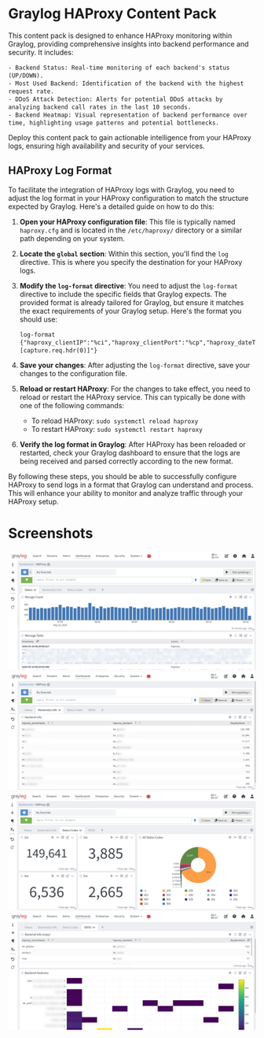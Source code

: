 # Graylog HAProxy Content Pack

This content pack is designed to enhance HAProxy monitoring within Graylog, providing comprehensive insights into backend performance and security. It includes:

	- Backend Status: Real-time monitoring of each backend's status (UP/DOWN).
	- Most Used Backend: Identification of the backend with the highest request rate.
	- DDoS Attack Detection: Alerts for potential DDoS attacks by analyzing backend call rates in the last 10 seconds.
	- Backend Heatmap: Visual representation of backend performance over time, highlighting usage patterns and potential bottlenecks.

Deploy this content pack to gain actionable intelligence from your HAProxy logs, ensuring high availability and security of your services.

## HAProxy Log Format

To facilitate the integration of HAProxy logs with Graylog, you need to adjust the log format in your HAProxy configuration to match the structure expected by Graylog. Here's a detailed guide on how to do this:

1. **Open your HAProxy configuration file**: This file is typically named `haproxy.cfg` and is located in the `/etc/haproxy/` directory or a similar path depending on your system.

2. **Locate the `global` section**: Within this section, you'll find the `log` directive. This is where you specify the destination for your HAProxy logs.

3. **Modify the `log-format` directive**: You need to adjust the `log-format` directive to include the specific fields that Graylog expects. The provided format is already tailored for Graylog, but ensure it matches the exact requirements of your Graylog setup. Here's the format you should use:

    ```
    log-format {"haproxy_clientIP":"%ci","haproxy_clientPort":"%cp","haproxy_dateTime":"%t","haproxy_frontendNameTransport":"%ft","haproxy_backend":"%b","haproxy_serverName":"%s","haproxy_Tw":"%Tw","haproxy_Tc":"%Tc","haproxy_Tt":"%Tt","haproxy_bytesRead":"%B","haproxy_terminationState":"%ts","haproxy_actconn":%ac,"haproxy_FrontendCurrentConn":%fc,"haproxy_backendCurrentConn":%bc,"haproxy_serverConcurrentConn":%sc,"haproxy_retries":%rc,"haproxy_srvQueue":%sq,"haproxy_backendQueue":%bq,"haproxy_backendSourceIP":"%bi","haproxy_backendSourcePort":"%bp","haproxy_statusCode":"%ST","haproxy_serverIP":"%si","haproxy_serverPort":"%sp","haproxy_frontendIP":"%fi","haproxy_frontendPort":"%fp","haproxy_capturedRequestHeaders":"%hr","ha_httpReq":"%r","host":"%[capture.req.hdr(0)]"}
    ```

4. **Save your changes**: After adjusting the `log-format` directive, save your changes to the configuration file.

5. **Reload or restart HAProxy**: For the changes to take effect, you need to reload or restart the HAProxy service. This can typically be done with one of the following commands:

    - To reload HAProxy: `sudo systemctl reload haproxy`
    - To restart HAProxy: `sudo systemctl restart haproxy`

6. **Verify the log format in Graylog**: After HAProxy has been reloaded or restarted, check your Graylog dashboard to ensure that the logs are being received and parsed correctly according to the new format.

By following these steps, you should be able to successfully configure HAProxy to send logs in a format that Graylog can understand and process. This will enhance your ability to monitor and analyze traffic through your HAProxy setup.


# Screenshots

![1.png](./assests/1.png)
![2.png](./assests/2.png)
![3.png](./assests/3.png)
![4.png](./assests/4.png)

